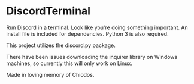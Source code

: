 # DiscordTerminal
Run Discord in a terminal. Look like you're doing something important.
An install file is included for dependencies. Python 3 is also required.

This project utilizes the discord.py package.

There have been issues downloading the inquirer library on Windows machines, so currently this will only work on Linux.

Made in loving memory of Chiodos.
